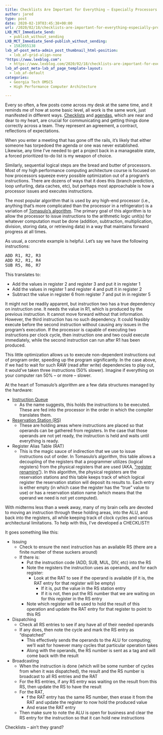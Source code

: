 ```yaml
---
title: Checklists Are Important for Everything – Especially Processors
author: jared
type: post
date: 2020-02-19T03:45:38+00:00
url: /2020/02/18/checklists-are-important-for-everything-especially-processors/
LXB_MCT_Immediate_Send:
  - publish_without_sending
LXB_MCT_Immediate_Send-publish_without_sending:
  - 1582055138
lxb_af-post_meta-admin_post_thumbnail_html-position:
  - lxb_af-grid-align-none
"https://www.lexblog.com":
  - https://www.lexblog.com/2020/02/18/checklists-are-important-for-everything-especially-processors/
lxb_af-post_meta-lxb_af_page_template-layout:
  - lxb_af-default
categories:
  - Georgia Tech OMSCS
  - High Performance Computer Architecture

---
```

Every so often, a few posts come across my desk at the same time, and it reminds me of how at some basic level, all work is the same work, just manifested in different ways. [Checklists][1] and [agendas][2], which are near and dear to my heart, are crucial for communicating and getting things done correctly across a team. They represent an agreement, a contract, reflections of expectations.

When you enter a meeting that has gone off the rails, it&#8217;s likely that either someone has torpedoed the agenda or one was never established. Likewise, any time I&#8217;ve needed to get a project back in a manageable state, a forced prioritized to-do list is my weapon of choice.

Similarly, sequential logical steps are the bread and butter of processors. Most of my high performance computing architecture course is focused on how processors squeeze every possible optimization out of a program&#8217;s instructions. There are dozens of ways that it does this (branch prediction, loop unfurling, data caches, etc), but perhaps most approachable is how a processor issues and executes instructions.

<!--more-->

The most popular algorithm that is used by any high-end processor (i.e., anything that&#8217;s more complicated than the processor in a refrigerator) is a variation of [Tomasulo&#8217;s algorithm][3]. The primary goal of this algorithm is to allow the processor to issue instructions to the arithmetic logic unit(s) for whatever computation must be done (addition, subtraction, multiplication, division, storing data, or retrieving data) in a way that maintains forward progress at all times.

As usual, a concrete example is helpful. Let&#8217;s say we have the following instructions:

<pre>ADD R1, R2, R3
ADD R2, R1, R4
SUB R5, R6, R7
</pre>

This translates to:

  * Add the values in register 2 and register 3 and put it in register 1
  * Add the values in register 1 and register 4 and putt it in register 2
  * Subtract the value in register 6 from register 7 and put in in register 5

It might not be readily apparent, but instruction two has a true dependency on instruction one. It needs the value in R1, which is produced by the previous instruction. It cannot move forward without that information. However, the third instruction has no such dependency. It could feasibly execute before the second instruction without causing any issues in the program&#8217;s execution. If the processor is capable of executing two instructions per clock cycle, then instruction one and two could execute immediately, while the second instruction can run after R1 has been produced.

This little optimization allows us to execute non-dependent instructions out of program order, speeding up the program significantly. In the case above, if we had to wait for such RAW (read after write) dependencies to play out, it would&#8217;ve taken three instructions (50% slower). Imagine if everything on your computer ran 50% &#8211; or more &#8211; slower.

At the heart of Tomasulo&#8217;s algorithm are a few data structures managed by the hardware:

  * [Instruction Queue][4] 
      * As the name suggests, this holds the instructions to be executed. These are fed into the processor in the order in which the compiler translates them.
  * [Reservation Station (RS)][5] 
      * These are holding areas where instructions are placed so that operands can be gathered from registers. In the case that those operands are not yet ready, the instruction is held and waits until everything is ready.
  * Register Alias Table (RAT) 
      * This is the magic sauce of indirection that we use to issue instructions out of order. In Tomasulo&#8217;s algorithm, this table allows a decoupling of the registers that a programmer utilizes (logical registers) from the physical registers that are used (AKA, [&#8220;register renaming&#8221;][6]). In this algorithm, the physical registers are the reservation stations and this table keeps track of which logical register the reservation station will deposit its results to. Each entry is either empty (in which case the register has the &#8220;true&#8221; value to use) or has a reservation station name (which means that the operand we need is not yet computed).

With midterms less than a week away, many of my brain cells are devoted to moving an instruction through these holding areas, into the ALU, and back into the registers, all while keeping track of clock cycles and various architectural limitations. To help with this, I&#8217;ve developed a CHECKLIST!!

It goes something like this:

  * Issuing 
      * Check to ensure the next instruction has an available RS (there are a finite number of these suckers around)
      * If there is: 
          * Put the instruction code (ADD, SUB, MUL, DIV, etc) into the RS
          * Note the registers the instruction uses as operands, and for each register: 
              * Look at the RAT to see if the operand is available (if it is, the RAT entry for that register will be empty) 
                  * If it is, put the value in the RS station entry
                  * If it is not, then put the RS number that we are waiting on for this register in the RS entry
          * Note which register will be used to hold the result of this operation and update the RAT entry for that register to point to this RS
  * Dispatching 
      * Check all RS entries to see if any have all of their needed operands
      * If any does, then note the cycle and mark the RS entry as &#8220;dispatched&#8221; 
          * This effectively sends the operands to the ALU for computing; we&#8217;ll wait for however many cycles that particular operation takes
          * Along with the operands, the RS number is sent as a tag and will come back with the result
  * Broadcasting 
      * When the instruction is done (which will be some number of cycles from when it was dispatched), the result and the RS number is broadcast to all RS entries and the RAT
      * For the RS entries, if any RS entry was waiting on the result from this RS, then update the RS to have the result
      * For the RAT, 
          * f the RAT entry has the same RS number, then erase it from the RAT and update the register to now hold the produced value
          * And erase the RAT entry
      * Then make sure to note the ALU is open for business and clear the RS entry for the instruction so that it can hold new instructions

Checklists &#8211; ain&#8217;t they grand?

 [1]: https://nesslabs.com/checklists
 [2]: https://www.biddlebrain.com/2020/02/launchpad-a-successful-client-call/
 [3]: https://en.wikipedia.org/wiki/Tomasulo_algorithm
 [4]: https://en.wikipedia.org/wiki/Prefetch_input_queue#Instruction_queue
 [5]: https://en.wikipedia.org/wiki/Reservation_station
 [6]: https://en.wikipedia.org/wiki/Register_renaming